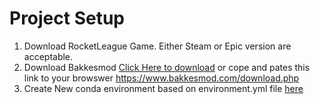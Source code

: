 # Project Setup
1. Download RocketLeague Game.
Either Steam or Epic version are acceptable.
2. Download Bakkesmod
[Click Here to download](https://www.bakkesmod.com/download.php) or cope and pates this link to your browswer https://www.bakkesmod.com/download.php
3. Create New conda environment based on environment.yml file [here]()